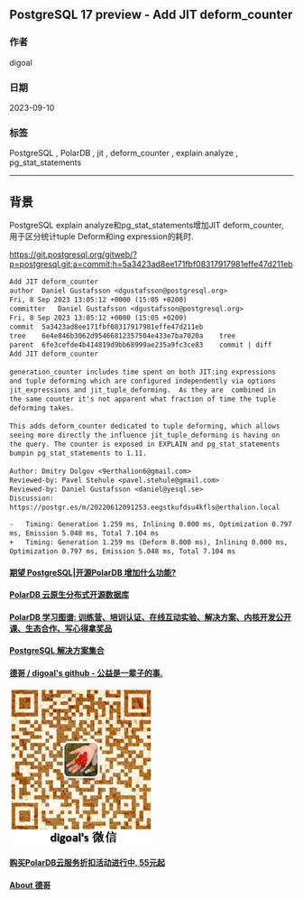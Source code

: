## PostgreSQL 17 preview - Add JIT deform_counter  
              
### 作者              
digoal              
              
### 日期              
2023-09-10              
              
### 标签              
PostgreSQL , PolarDB , jit , deform_counter , explain analyze , pg_stat_statements          
              
----              
              
## 背景     
PostgreSQL explain analyze和pg_stat_statements增加JIT deform_counter, 用于区分统计tuple Deform和ing expression的耗时.   
  
https://git.postgresql.org/gitweb/?p=postgresql.git;a=commit;h=5a3423ad8ee171fbf08317917981effe47d211eb  
  
```  
Add JIT deform_counter  
author	Daniel Gustafsson <dgustafsson@postgresql.org>	  
Fri, 8 Sep 2023 13:05:12 +0000 (15:05 +0200)  
committer	Daniel Gustafsson <dgustafsson@postgresql.org>	  
Fri, 8 Sep 2023 13:05:12 +0000 (15:05 +0200)  
commit	5a3423ad8ee171fbf08317917981effe47d211eb  
tree	6e4e846b3062d95466812357504e433e7ba7020a	tree  
parent	6fe3cefde4b414819d9bb68999ae235a9fc3ce83	commit | diff  
Add JIT deform_counter  
  
generation_counter includes time spent on both JIT:ing expressions  
and tuple deforming which are configured independently via options  
jit_expressions and jit_tuple_deforming.  As they are  combined in  
the same counter it's not apparent what fraction of time the tuple  
deforming takes.  
  
This adds deform_counter dedicated to tuple deforming, which allows  
seeing more directly the influence jit_tuple_deforming is having on  
the query. The counter is exposed in EXPLAIN and pg_stat_statements  
bumpin pg_stat_statements to 1.11.  
  
Author: Dmitry Dolgov <9erthalion6@gmail.com>  
Reviewed-by: Pavel Stehule <pavel.stehule@gmail.com>  
Reviewed-by: Daniel Gustafsson <daniel@yesql.se>  
Discussion: https://postgr.es/m/20220612091253.eegstkufdsu4kfls@erthalion.local  
```  
    
```  
-   Timing: Generation 1.259 ms, Inlining 0.000 ms, Optimization 0.797 ms, Emission 5.048 ms, Total 7.104 ms  
+   Timing: Generation 1.259 ms (Deform 0.000 ms), Inlining 0.000 ms, Optimization 0.797 ms, Emission 5.048 ms, Total 7.104 ms  
```  
  
  
#### [期望 PostgreSQL|开源PolarDB 增加什么功能?](https://github.com/digoal/blog/issues/76 "269ac3d1c492e938c0191101c7238216")
  
  
#### [PolarDB 云原生分布式开源数据库](https://github.com/ApsaraDB "57258f76c37864c6e6d23383d05714ea")
  
  
#### [PolarDB 学习图谱: 训练营、培训认证、在线互动实验、解决方案、内核开发公开课、生态合作、写心得拿奖品](https://www.aliyun.com/database/openpolardb/activity "8642f60e04ed0c814bf9cb9677976bd4")
  
  
#### [PostgreSQL 解决方案集合](../201706/20170601_02.md "40cff096e9ed7122c512b35d8561d9c8")
  
  
#### [德哥 / digoal's github - 公益是一辈子的事.](https://github.com/digoal/blog/blob/master/README.md "22709685feb7cab07d30f30387f0a9ae")
  
  
![digoal's wechat](../pic/digoal_weixin.jpg "f7ad92eeba24523fd47a6e1a0e691b59")
  
  
#### [购买PolarDB云服务折扣活动进行中, 55元起](https://www.aliyun.com/activity/new/polardb-yunparter?userCode=bsb3t4al "e0495c413bedacabb75ff1e880be465a")
  
  
#### [About 德哥](https://github.com/digoal/blog/blob/master/me/readme.md "a37735981e7704886ffd590565582dd0")
  
